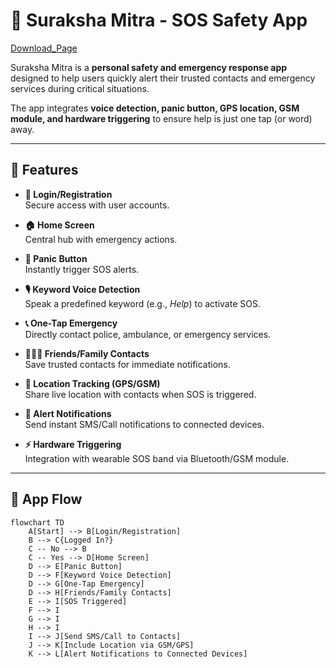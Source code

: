 
# 🚨 Suraksha Mitra - SOS Safety App

[Download_Page](https://surakshamitra112.netlify.app/)

Suraksha Mitra is a **personal safety and emergency response app** designed to help users quickly alert their trusted contacts and emergency services during critical situations.  

The app integrates **voice detection, panic button, GPS location, GSM module, and hardware triggering** to ensure help is just one tap (or word) away.

---

## 📌 Features

- **🔑 Login/Registration**  
  Secure access with user accounts.

- **🏠 Home Screen**  
  Central hub with emergency actions.

- **🚨 Panic Button**  
  Instantly trigger SOS alerts.

- **🎙️ Keyword Voice Detection**  
  Speak a predefined keyword (e.g., *Help*) to activate SOS.

- **📞 One-Tap Emergency**  
  Directly contact police, ambulance, or emergency services.

- **👨‍👩‍👧 Friends/Family Contacts**  
  Save trusted contacts for immediate notifications.

- **📍 Location Tracking (GPS/GSM)**  
  Share live location with contacts when SOS is triggered.

- **🔔 Alert Notifications**  
  Send instant SMS/Call notifications to connected devices.

- **⚡ Hardware Triggering**  
  Integration with wearable SOS band via Bluetooth/GSM module.

---

## 📝 App Flow

```mermaid
flowchart TD
    A[Start] --> B[Login/Registration]
    B --> C{Logged In?}
    C -- No --> B
    C -- Yes --> D[Home Screen]
    D --> E[Panic Button]
    D --> F[Keyword Voice Detection]
    D --> G[One-Tap Emergency]
    D --> H[Friends/Family Contacts]
    E --> I[SOS Triggered]
    F --> I
    G --> I
    H --> I
    I --> J[Send SMS/Call to Contacts]
    J --> K[Include Location via GSM/GPS]
    K --> L[Alert Notifications to Connected Devices]
